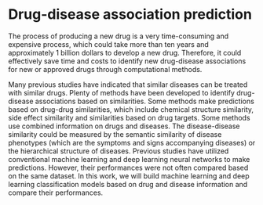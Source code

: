 # Drug-disease association prediction

The process of producing a new drug is a very time-consuming and expensive process, which could take more than ten years and approximately 1 billion dollars to develop a new drug. Therefore, it could effectively save time and costs to identify new drug-disease associations for new or approved drugs through computational methods. 

Many previous studies have indicated that similar diseases can be treated with similar drugs. Plenty of methods have been developed to identify drug-disease associations based on similarities. Some methods make predictions based on drug-drug similarities, which include chemical structure similarity, side effect similarity and similarities based on drug targets. Some methods use combined information on drugs and diseases. The disease-disease similarity could be measured by the semantic similarity of disease phenotypes (which are the symptoms and signs accompanying diseases) or the hierarchical structure of diseases. Previous studies have utilized conventional machine learning and deep learning neural networks to make predictions. However, their performances were not often compared based on the same dataset. In this work, we will build machine learning and deep learning classification models based on drug and disease information and compare their performances.
